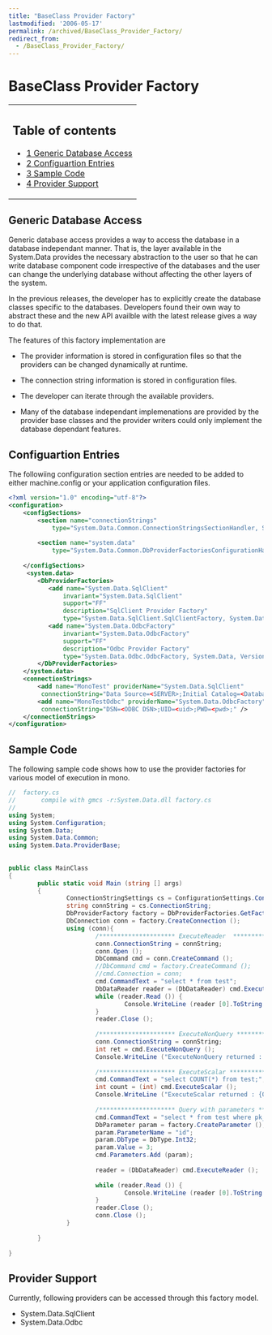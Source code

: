 ```yaml
---
title: "BaseClass Provider Factory"
lastmodified: '2006-05-17'
permalink: /archived/BaseClass_Provider_Factory/
redirect_from:
  - /BaseClass_Provider_Factory/
---
```


BaseClass Provider Factory
==========================

<table>
<col width="100%" />
<tbody>
<tr class="odd">
<td align="left"><h2>Table of contents</h2>
<ul>
<li><a href="#generic-database-access">1 Generic Database Access</a></li>
<li><a href="#configuartion-entries">2 Configuartion Entries</a></li>
<li><a href="#sample-code">3 Sample Code</a></li>
<li><a href="#provider-support">4 Provider Support</a></li>
</ul></td>
</tr>
</tbody>
</table>

Generic Database Access
-----------------------

Generic database access provides a way to access the database in a database independant manner. That is, the layer available in the System.Data provides the necessary abstraction to the user so that he can write database component code irrespective of the databases and the user can change the underlying database without affecting the other layers of the system.

In the previous releases, the developer has to explicitly create the database classes specific to the databases. Developers found their own way to abstract these and the new API availble with the latest release gives a way to do that.

The features of this factory implementation are

-   The provider information is stored in configuration files so that the providers can be changed dynamically at runtime.

-   The connection string information is stored in configuration files.

-   The developer can iterate through the available providers.

-   Many of the database independant implemenations are provided by the provider base classes and the provider writers could only implement the database dependant features.

Configuartion Entries
---------------------

The followiing configuration section entries are needed to be added to either machine.config or your application configuration files.

``` xml
<?xml version="1.0" encoding="utf-8"?>
<configuration>
    <configSections>
        <section name="connectionStrings"
            type="System.Data.Common.ConnectionStringsSectionHandler, System, Version=2.0, Culture=neutral"/>    
 
        <section name="system.data"
            type="System.Data.Common.DbProviderFactoriesConfigurationHandler, System, Version=2.0, Culture=neutral"/>    
 
    </configSections>
     <system.data>
        <DbProviderFactories>
           <add name="System.Data.SqlClient"         
               invariant="System.Data.SqlClient"         
               support="FF" 
               description="SqlClient Provider Factory"      
               type="System.Data.SqlClient.SqlClientFactory, System.Data, Version=2.0.3600.0, Culture=neutral"/>
           <add name="System.Data.OdbcFactory"         
               invariant="System.Data.OdbcFactory"         
               support="FF" 
               description="Odbc Provider Factory"      
               type="System.Data.Odbc.OdbcFactory, System.Data, Version=2.0.3600.0, Culture=neutral"/>
        </DbProviderFactories>
    </system.data>
    <connectionStrings>
        <add name="MonoTest" providerName="System.Data.SqlClient" 
         connectionString="Data Source=<SERVER>;Initial Catalog=<Database>;User Id=<uid>;Password=<pwd>;" />
        <add name="MonoTestOdbc" providerName="System.Data.OdbcFactory" 
         connectionString="DSN=<ODBC DSN>;UID=<uid>;PWD=<pwd>;" />
    </connectionStrings>
</configuration>
```

Sample Code
-----------

The following sample code shows how to use the provider factories for various model of execution in mono.

``` csharp
//  factory.cs
//       compile with gmcs -r:System.Data.dll factory.cs
//
using System;
using System.Configuration;
using System.Data;
using System.Data.Common;
using System.Data.ProviderBase;
 
 
public class MainClass
{
        public static void Main (string [] args)
        {
                ConnectionStringSettings cs = ConfigurationSettings.ConnectionStrings ["MonoTest"];
                string connString = cs.ConnectionString;
                DbProviderFactory factory = DbProviderFactories.GetFactory (cs.ProviderName);
                DbConnection conn = factory.CreateConnection ();
                using (conn){
                        /********************* ExecuteReader  ***************************/
                        conn.ConnectionString = connString;
                        conn.Open ();
                        DbCommand cmd = conn.CreateCommand ();
                        //DbCommand cmd = factory.CreateCommand ();
                        //cmd.Connection = conn;
                        cmd.CommandText = "select * from test";
                        DbDataReader reader = (DbDataReader) cmd.ExecuteReader ();
                        while (reader.Read ()) {
                                Console.WriteLine (reader [0].ToString ());
                        }
                        reader.Close ();
 
                        /********************* ExecuteNonQuery ***************************/
                        conn.ConnectionString = connString;
                        int ret = cmd.ExecuteNonQuery ();
                        Console.WriteLine ("ExecuteNonQuery returned : {0}", ret);
 
                        /********************* ExecuteScalar *****************************/
                        cmd.CommandText = "select COUNT(*) from test;";
                        int count = (int) cmd.ExecuteScalar ();
                        Console.WriteLine ("ExecuteScalar returned : {0}", count);
 
                        /********************* Query with parameters ********************/
                        cmd.CommandText = "select * from test where pk_tint > ?";
                        DbParameter param = factory.CreateParameter ();
                        param.ParameterName = "id";
                        param.DbType = DbType.Int32;
                        param.Value = 3;
                        cmd.Parameters.Add (param);
 
                        reader = (DbDataReader) cmd.ExecuteReader ();
 
                        while (reader.Read ()) {
                                Console.WriteLine (reader [0].ToString ());
                        }
                        reader.Close ();
                        conn.Close ();
                }
 
        }
 
}
```

Provider Support
----------------

Currently, following providers can be accessed through this factory model.

-   System.Data.SqlClient
-   System.Data.Odbc


